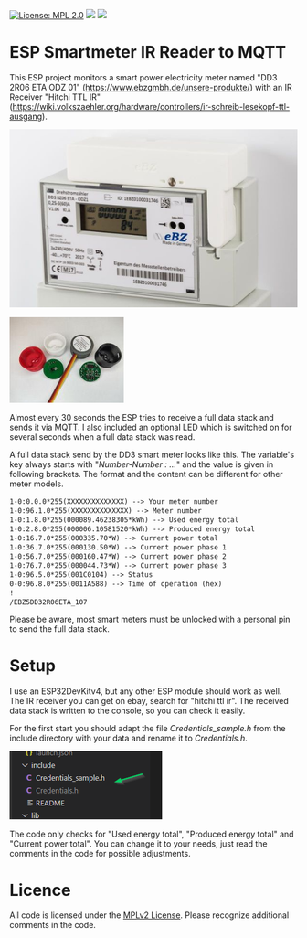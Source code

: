 [![License: MPL 2.0](https://img.shields.io/badge/License-MPL%202.0-brightgreen.svg)](https://opensource.org/licenses/MPL-2.0)
![](https://github.com/pduck27/Smart-Meter-to-MQTT/workflows/BuildAndRelease/badge.svg)
![](https://img.shields.io/github/v/release/pduck27/Smart-Meter-to-MQTT)

# ESP Smartmeter IR Reader to MQTT
This ESP project monitors a smart power electricity meter named "DD3 2R06 ETA ODZ 01" (https://www.ebzgmbh.de/unsere-produkte/) with an IR Receiver "Hitchi TTL IR" (https://wiki.volkszaehler.org/hardware/controllers/ir-schreib-lesekopf-ttl-ausgang). 

![smart meter image](/ressource/unsere-produkte_dd3.jpg)

![ir receiver image](/ressource/s-l400.jpg)

Almost every 30 seconds the ESP tries to receive a full data stack and sends it via MQTT. I also included an optional LED which is switched on for several seconds when a full data stack was read. 

A full data stack send by the DD3 smart meter looks like this. The variable's key always starts with "*Number-Number : ...*" and the value is given in following brackets. The format and the content can be different for other meter models.

    1-0:0.0.0*255(XXXXXXXXXXXXXX) --> Your meter number
    1-0:96.1.0*255(XXXXXXXXXXXXXX) --> Meter number
    1-0:1.8.0*255(000089.46238305*kWh) --> Used energy total
    1-0:2.8.0*255(000006.10581520*kWh) --> Produced energy total
    1-0:16.7.0*255(000335.70*W) --> Current power total
    1-0:36.7.0*255(000130.50*W) --> Current power phase 1
    1-0:56.7.0*255(000160.47*W) --> Current power phase 2
    1-0:76.7.0*255(000044.73*W) --> Current power phase 3
    1-0:96.5.0*255(001C0104) --> Status
    0-0:96.8.0*255(0011A588) --> Time of operation (hex)
    !
    /EBZ5DD32R06ETA_107

Please be aware, most smart meters must be unlocked with a personal pin to send the full data stack.

# Setup
I use an ESP32DevKitv4, but any other ESP module should work as well. The IR receiver you can get on ebay, search for "hitchi ttl ir".
The received data stack is written to the console, so you can check it easily. 

For the first start you should adapt the file *Credentials_sample.h* from the include directory with your data and rename it to *Credentials.h*.

![credentials image](/ressource/shot2.png)


The code only checks for "Used energy total", "Produced energy total" and "Current power total". You can change it to your needs, just read the comments in the code for possible adjustments.

# Licence
All code is licensed under the [MPLv2 License](https://github.com/pduck27/Smart-Meter-to-MQTT/blob/master/LICENSE).
Please recognize additional comments in the code.
